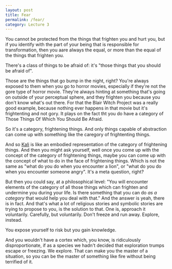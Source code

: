 ```yaml
---
layout: post
title: Fear 
permalink: /fear/
category: Lecture 3
---
```


You cannot be protected from the things that frighten you and hurt you, but if you identify with the part of your being that is responsible for transformation, then you aare always the equal, or more than the equal of the things that frighten you.

There's a class of things to be afraid of: it's "those things that you should be afraid of". 

Those are the things that go bump in the night, right? You're always exposed to them when you go to horror movies, especially if they're not the gore type of horror movie. They're always hinting at something that's going on outside of your perceptual sphere, and they frighten you because you don't know what's out there. For that the Blair Witch Project was a really good example, because nothing ever happens in that movie but it's frightenting and not gory. It plays on the fact tht you do have a category of Those Things Of Which You Should Be Afraid. 

So it's a category, frightening things. And only things capable of abstraction can come up with something like the caregory of frightenting things. 

And so [Kali](https://en.wikipedia.org/wiki/Kali) is like an embodied representation of the category of frightening things. And then you might ask yourself, well once you come up with the concept of the category of frightening things, maybe you can come up with the concept of what to do in the face of frightening things. Which is not the same as "what do you do when you encounter a lion", or "what do you do when you encounter someone angry". It's a meta question, right? 

But then you could say, at a philosophical level: "You will encounter elements of the category of all those things which can frighten and undermine you during your life. Is there something that you can do *as a category* that would help you deal with that." And the answer is yeah, there is in fact. And that's what a lot of religious stories and symbolic stories are trying to propose to you, is the solution to that. One is, approach it voluntarily. Carefully, but voluntarily. Don't freeze and run away. Explore, instead. 

You expose yourself to risk but you gain knowledge. 

And you wouldn't have a cortex which, you know, is ridiculously disproportionate, if as a species we hadn't decided that exploration trumps escape or freezing. We explore. That can make you the master of a situation, so you can be the master of something like fire without being terrified of it.


